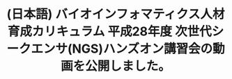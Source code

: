 ---
layout: post-en-none
published: true
title: '(日本語) バイオインフォマティクス人材育成カリキュラム 平成28年度 次世代シークエンサ(NGS)ハンズオン講習会の動画を公開しました。'
tags:
- event
- publishment
category: en
---